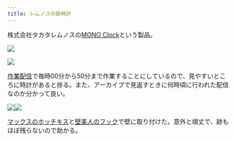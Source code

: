 ```yaml
---
title: レムノスの掛時計
---
```

株式会社タカタレムノスの[MONO Clock](https://www.amazon.co.jp/dp/B004UIT8BK)という製品。

![](https://lh6.googleusercontent.com/EVb_adHvpeqwO1IX9z_IkTJP5RNCmlCDfza1r6z4yjTHvXsMC1h44Xtyv8EIRcOREBbHYnucdbLqA7ge59JS9zgRxUPnH0UaQrdgNBfSPxINPYd77t0ho389E-z3-Wnr3mLO1j-zinPNtDUTjWNb2A)

![](https://lh4.googleusercontent.com/6Jm2i1CtluqRTHWX-3hBjd90q7ovQgiwkq2s3Ddx84LOMdeTPjX2iOnZ8cdxdyzIJeealAvB0xKqqrSYMJ4jerxlITOrp2iGJ1CfqoNLSzl-Bxv9na2w2wpqfI2SJ5P1pE_Y2xFMn8LMpAH081QPew)

[作業配信](https://www.youtube.com/channel/UC5s-KpSDGzxWPWNv94PnJHw)で毎時00分から50分まで作業することにしているので、見やすいところに時計があると捗る。また、アーカイブで見返すときに何時頃に行われた配信なのか分かって良い。

![](https://lh6.googleusercontent.com/pbqceBXob93t1rX_2D3bI3YsXPw-HhDE55m7xy1tjaPM3shioPvD5LdcMjyf3PLZGvAOczlgxZLT9Auo7k6u--s0oSTKptuHxGDd80-puQbu2ovtIPwNZm3OoSL7lGY4Sz4Y3jzUHCC6uF69vvThHg)![](https://lh3.googleusercontent.com/lYN8Yj5gp4w-6E_LnunAQFDlz0zMK9-qcawViaIpsUrrAzEboS7I5xWWbL5CWbG09v2ILjnAPqINF8wVF8F1v9ydHatF2rNg03L1u8p7jJt-Aukz_zHhP67enq_HyEwy31y5AJwnn_1v9yQTb015Fg)

[マックスのホッチキス](https://www.amazon.co.jp/dp/B000O9WRWG)と[壁美人のフック](https://www.amazon.co.jp/dp/B00CU78TDG)で壁に取り付けた。意外と頑丈で、跡もほぼ残らないので助かる。
